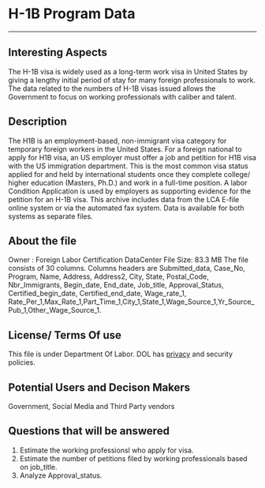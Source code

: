 #  H-1B Program Data
--------------------------------------

## Interesting Aspects
   The H-1B visa is widely used as a long-term work visa in United States by giving a lengthy initial period of stay for many foreign 
   professionals to work. The data related to the numbers of H-1B visas issued allows the Government to focus on working professionals with caliber and talent.

## Description
   
The H1B is an employment-based, non-immigrant visa category for temporary foreign workers in the United States. For a foreign national to apply for H1B visa, 
an US employer must offer a job and petition for H1B visa with the US immigration department. This is the most common visa status applied for 
and held by international students once they complete college/ higher education (Masters, Ph.D.) and work in a full-time position.
A labor Condition Application is used by employers as supporting evidence for the petition for an H-1B visa. This archive includes
data from the LCA E-file online system or via the automated fax system. Data is available for both systems as separate files. 
 
## About the file
   Owner : Foreign Labor Certification DataCenter
   File Size: 83.3 MB
   The file consists of 30 columns.
   Columns headers are Submitted_data, Case_No, Program, Name, Address, Address2, City, State, Postal_Code, Nbr_Immigrants, Begin_date,    End_date, Job_title, Approval_Status, Certified_begin_date, Certified_end_date, 
   Wage_rate_1, Rate_Per_1,Max_Rate_1,Part_Time_1,City_1,State_1,Wage_Source_1,Yr_Source_Pub_1,Other_Wage_Source_1.

## License/ Terms Of use
   This file is under Department Of Labor. DOL has [privacy](https://www.dol.gov/general/privacynotice) and security policies. 
 
## Potential Users and Decison Makers
   Government, Social Media and Third Party vendors
 
## Questions that will be answered
  1. Estimate the working professionsl who apply for visa.
  2. Estimate the number of petitions filed by working professionals based on job_title.
  3. Analyze Approval_status.
    
    
    
    
    
 
